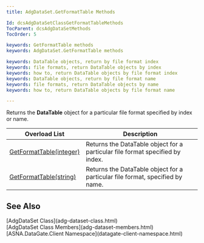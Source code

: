 ```yaml
---
title: AdgDataSet.GetFormatTable Methods

Id: dcsAdgDataSetClassGetFormatTableMethods
TocParent: dcsAdgDataSetMethods
TocOrder: 5

keywords: GetFormatTable methods
keywords: AdgDataSet.GetFormatTable methods

keywords: DataTable objects, return by file format index
keywords: file formats, return DataTable objects by index
keywords: how to, return DataTable objects by file format index
keywords: DataTable objects, return by file format name
keywords: file formats, return DataTable objects by name
keywords: how to, return DataTable objects by file format name

---
```


Returns the **DataTable** object for a particular file format specified by index or name.
<br />



| Overload List | Description |
| ---- | ---- |
| [GetFormatTable(integer)](adg-dataset-class-get-format-table-method.html) | Returns the DataTable object for a particular file format specified by index. |
| [GetFormatTable(string)](adg-dataset-class-get-format-table-methodstring.html) | Returns the DataTable object for a particular file format, specified by name. |



## See Also

<dl />
      [AdgDataSet Class](adg-dataset-class.html)
      <br />
      [AdgDataSet Class Members](adg-dataset-members.html)
      <br />
      [ASNA.DataGate.Client Namespace](datagate-client-namespace.html)

